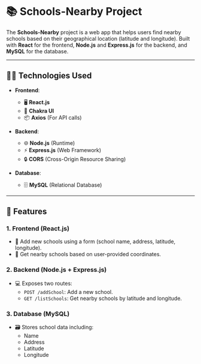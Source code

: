 # 📚 Schools-Nearby Project

The **Schools-Nearby** project is a web app that helps users find nearby schools based on their geographical location (latitude and longitude). Built with **React** for the frontend, **Node.js** and **Express.js** for the backend, and **MySQL** for the database.

---

## 🧑‍💻 Technologies Used

- **Frontend**: 
  - 🖥️ **React.js** 
  - 🎨 **Chakra UI**
  - 📦 **Axios** (For API calls)

- **Backend**:
  - 🌐 **Node.js** (Runtime)
  - ⚡ **Express.js** (Web Framework)
  - 🔒 **CORS** (Cross-Origin Resource Sharing)

- **Database**:
  - 🗄️ **MySQL** (Relational Database)

---

## 🌟 Features

### 1. Frontend (React.js)
- 🏫 Add new schools using a form (school name, address, latitude, longitude).
- 📍 Get nearby schools based on user-provided coordinates.

### 2. Backend (Node.js + Express.js)
- 💻 Exposes two routes:
  - `POST /addSchool`: Add a new school.
  - `GET /listSchools`: Get nearby schools by latitude and longitude.

### 3. Database (MySQL)
- 🗃️ Stores school data including:
  - Name
  - Address
  - Latitude
  - Longitude
